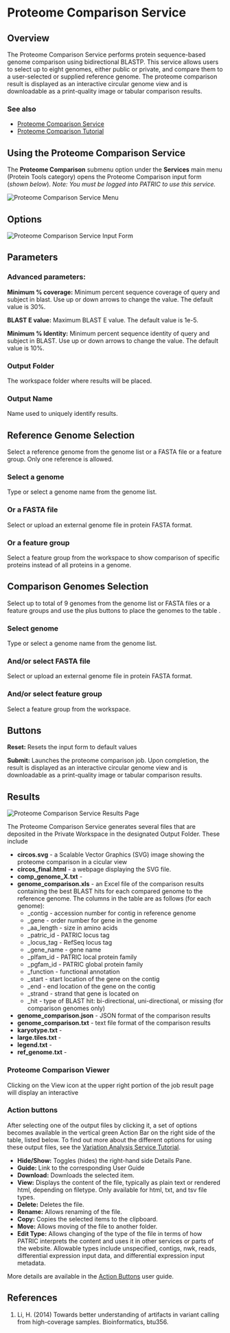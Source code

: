 # Proteome Comparison Service

## Overview
The Proteome Comparison Service performs protein sequence-based genome comparison using bidirectional BLASTP. This service allows users to select up to eight genomes, either public or private, and compare them to a user-selected or supplied reference genome. The proteome comparison result is displayed as an interactive circular genome view and is downloadable as a print-quality image or tabular comparison results.

### See also
* [Proteome Comparison Service](https://patricbrc.org/app/SeqComparison)
* [Proteome Comparison Tutorial](https://docs.patricbrc.org//tutorial/proteome_comparison/proteome_comparison.html)

## Using the Proteome Comparison Service
The **Proteome Comparison** submenu option under the **Services** main menu (Protein Tools category) opens the Proteome Comparison input form (*shown below*). *Note: You must be logged into PATRIC to use this service.*


![Proteome Comparison Service Menu](../images/services_menu.png)

## Options
![Proteome Comparison Service Input Form](../images/proteome_comparison_input_form.png) 


## Parameters

### Advanced parameters:

**Minimum % coverage:** Minimum percent sequence coverage of query and subject in blast. Use up or down arrows to change the value. The default value is 30%.

**BLAST E value:** Maximum BLAST E value. The default value is 1e-5.

**Minimum % Identity:** Minimum percent sequence identity of query and subject in BLAST. Use up or down arrows to change the value. The default value is 10%.

### Output Folder
The workspace folder where results will be placed.

### Output Name
Name used to uniquely identify results.

## Reference Genome Selection
Select a reference genome from the genome list or a FASTA file or a feature group. Only one reference is allowed.

### Select a genome
Type or select a genome name from the genome list.

### Or a FASTA file
Select or upload an external genome file in protein FASTA format.

### Or a feature group
Select a feature group from the workspace to show comparison of specific proteins instead of all proteins in a genome.

## Comparison Genomes Selection
Select up to total of 9 genomes from the genome list or FASTA files or a feature groups and use the plus buttons to place the genomes to the table .

### Select genome
Type or select a genome name from the genome list.

### And/or select FASTA file
Select or upload an external genome file in protein FASTA format.

### And/or select feature group
Select a feature group from the workspace.

## Buttons
**Reset:** Resets the input form to default values

**Submit:** Launches the proteome comparison job. Upon completion, the result is displayed as an interactive circular genome view and is downloadable as a print-quality image or tabular comparison results.

## Results
![Proteome Comparison Service Results Page](../images/proteome_comparison_service_results_page.png)

The Proteome Comparison Service generates several files that are deposited in the Private Workspace in the designated Output Folder. These include 

* **circos.svg** - a Scalable Vector Graphics (SVG) image showing the proteome comparison in a cicular view
* **circos_final.html** - a webpage displaying the SVG file.
* **comp_genome_X.txt** - 
* **genome_comparison.xls** - an Excel file of the comparison results containing the best BLAST hits for each compared genome to the reference genome.  The columns in the table are as follows (for each genome):
  * _contig - accession number for contig in reference genome
  * _gene - order number for gene in the genome
  * _aa_length - size in amino acids
  * _patric_id - PATRIC locus tag
  * _locus_tag - RefSeq locus tag
  * _gene_name - gene name
  * _plfam_id - PATRIC local protein family
  * _pgfam_id - PATRIC global protein family
  * _function - functional annotation
  * _start - start location of the gene on the contig
  * _end - end location of the gene on the contig
  * _strand - strand that gene is located on
  * _hit - type of BLAST hit: bi-directional, uni-directional, or missing (for comparison genomes only)
* **genome_comparison.json** - JSON format of the comparison results
* **genome_comparison.txt** - text file format of the comparison results
* **karyotype.txt** - 
* **large.tiles.txt** - 
* **legend.txt** - 
* **ref_genome.txt** - 

### Proteome Comparison Viewer
Clicking on the View icon at the upper right portion of the job result page will display an interactive 


### Action buttons
After selecting one of the output files by clicking it, a set of options becomes available in the vertical green Action Bar on the right side of the table, listed below. To find out more about the different options for using these output files, see the [Variation Analysis Service Tutorial](https://docs.patricbrc.org//tutorial/variation_analysis_service/variation_analysis_service.html).

* **Hide/Show:** Toggles (hides) the right-hand side Details Pane.
* **Guide:** Link to the corresponding User Guide
* **Download:**  Downloads the selected item.
* **View:** Displays the content of the file, typically as plain text or rendered html, depending on filetype. Only available for html, txt, and tsv file types.
* **Delete:** Deletes the file.
* **Rename:** Allows renaming of the file.
* **Copy:** Copies the selected items to the clipboard.
* **Move:** Allows moving of the file to another folder.
* **Edit Type:** Allows changing of the type of the file in terms of how PATRIC interprets the content and uses it in other services or parts of the website.  Allowable types include unspecified, contigs, nwk, reads, differential expression input data, and differential expression input metadata.

More details are available in the [Action Buttons](../action_buttons.html) user guide.

## References
1. Li, H. (2014) Towards better understanding of artifacts in variant calling from high-coverage samples. Bioinformatics, btu356.
